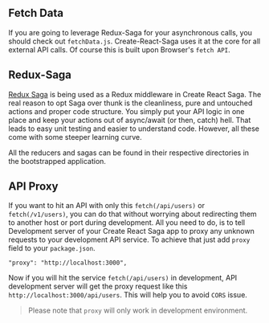 ## Fetch Data

If you are going to leverage Redux-Saga for your asynchronous calls, you should check out `fetchData.js`. Create-React-Saga uses it at the core for all external API calls. Of course this is built upon Browser's `fetch API`.

## Redux-Saga

<a href="https://redux-saga.js.org/" target="_blank">Redux Saga</a> is being used as a Redux middleware in Create React Saga. The real reason to opt Saga over thunk is the cleanliness, pure and untouched actions and proper code structure. You simply put your API logic in one place and keep your actions out of async/await (or then, catch) hell. That leads to easy unit testing and easier to understand code. However, all these come with some steeper learning curve.

All the reducers and sagas can be found in their respective directories in the bootstrapped application.

## API Proxy

If you want to hit an API with only this `fetch(/api/users)` or `fetch(/v1/users)`, you can do that without worrying about redirecting them to another host or port during development. All you need to do, is to tell Development server of your Create React Saga app to proxy any unknown requests to your development API service. To achieve that just add `proxy` field to your `package.json`.

```
"proxy": "http://localhost:3000",
```

Now if you will hit the service `fetch(/api/users)` in development, API development server will get the proxy request like this `http://localhost:3000/api/users`. This will help you to avoid `CORS` issue.

> Please note that `proxy` will only work in development environment.